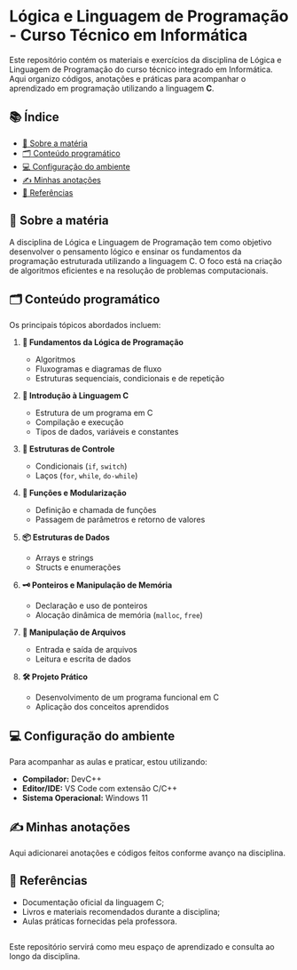 # Lógica e Linguagem de Programação - Curso Técnico em Informática

Este repositório contém os materiais e exercícios da disciplina de Lógica e Linguagem de Programação do curso técnico integrado em Informática. Aqui organizo códigos, anotações e práticas para acompanhar o aprendizado em programação utilizando a linguagem **C**.

## 📚 Índice

- [📖 Sobre a matéria](#sobre-a-matéria)  
- [🗂️ Conteúdo programático](#conteúdo-programático)  
- [💻 Configuração do ambiente](#configuração-do-ambiente)  
- [✍️ Minhas anotações](#minhas-anotações)  
- [🔗 Referências](#referências)

## 📖 Sobre a matéria

A disciplina de Lógica e Linguagem de Programação tem como objetivo desenvolver o pensamento lógico e ensinar os fundamentos da programação estruturada utilizando a linguagem C. O foco está na criação de algoritmos eficientes e na resolução de problemas computacionais.

## 🗂️ Conteúdo programático

Os principais tópicos abordados incluem:

1. **🔑 Fundamentos da Lógica de Programação**  
   - Algoritmos
   - Fluxogramas e diagramas de fluxo  
   - Estruturas sequenciais, condicionais e de repetição

2. **🚀 Introdução à Linguagem C**  
   - Estrutura de um programa em C  
   - Compilação e execução  
   - Tipos de dados, variáveis e constantes

3. **🔄 Estruturas de Controle**  
   - Condicionais (`if`, `switch`)  
   - Laços (`for`, `while`, `do-while`)

4. **🧩 Funções e Modularização**  
   - Definição e chamada de funções  
   - Passagem de parâmetros e retorno de valores

5. **📦 Estruturas de Dados**  
   - Arrays e strings  
   - Structs e enumerações

6. **🗝️ Ponteiros e Manipulação de Memória**  
   - Declaração e uso de ponteiros  
   - Alocação dinâmica de memória (`malloc`, `free`)

7. **📂 Manipulação de Arquivos**  
   - Entrada e saída de arquivos  
   - Leitura e escrita de dados

8. **🛠️ Projeto Prático**  
   - Desenvolvimento de um programa funcional em C  
   - Aplicação dos conceitos aprendidos

## 💻 Configuração do ambiente

Para acompanhar as aulas e praticar, estou utilizando:

- **Compilador:** DevC++  
- **Editor/IDE:** VS Code com extensão C/C++  
- **Sistema Operacional:** Windows 11

## ✍️ Minhas anotações

Aqui adicionarei anotações e códigos feitos conforme avanço na disciplina.

## 🔗 Referências

- Documentação oficial da linguagem C;
- Livros e materiais recomendados durante a disciplina;  
- Aulas práticas fornecidas pela professora.

##
Este repositório servirá como meu espaço de aprendizado e consulta ao longo da disciplina.
